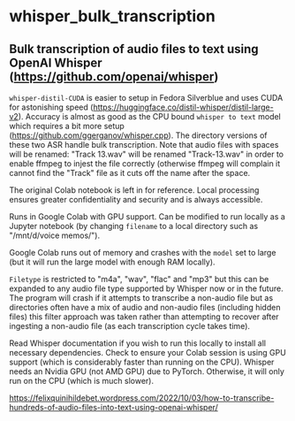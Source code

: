 # whisper_bulk_transcription
## Bulk transcription of audio files to text using OpenAI Whisper (https://github.com/openai/whisper)

`whisper-distil-CUDA` is easier to setup in Fedora Silverblue and uses CUDA for astonishing speed (https://huggingface.co/distil-whisper/distil-large-v2). Accuracy is almost as good as the CPU bound `whisper to text` model which requires a bit more setup (https://github.com/ggerganov/whisper.cpp). The directory versions of these two ASR handle bulk transcription. Note that audio files with spaces will be renamed: "Track 13.wav" will be renamed "Track-13.wav" in order to enable ffmpeg to injest the file correctly (otherwise ffmpeg will complain it cannot find the "Track" file as it cuts off the name after the space.

The original Colab notebook is left in for reference. Local processing ensures greater confidentiality and security and is always accessible.

Runs in Google Colab with GPU support. Can be modified to run locally as a Jupyter notebook (by changing `filename` to a local directory such as "/mnt/d/voice memos/"). 

Google Colab runs out of memory and crashes with the `model` set to large (but it will run the large model with enough RAM locally).

`Filetype` is restricted to "m4a", "wav", "flac" and "mp3" but this can be expanded to any audio file type supported by Whisper now or in the future. The program will crash if it attempts to transcribe a non-audio file but as directories often have a mix of audio and non-audio files (including hidden files) this filter approach was taken rather than attempting to recover after ingesting a non-audio file (as each transcription cycle takes time).

Read Whisper documentation if you wish to run this locally to install all necessary dependencies. Check to ensure your Colab session is using GPU support (which is considerably faster than running on the CPU). Whisper needs an Nvidia GPU (not AMD GPU) due to PyTorch. Otherwise, it will only run on the CPU (which is much slower).

https://felixquinihildebet.wordpress.com/2022/10/03/how-to-transcribe-hundreds-of-audio-files-into-text-using-openai-whisper/
